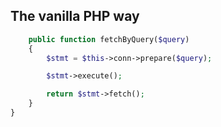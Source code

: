 The vanilla PHP way
-------------------
```php
    public function fetchByQuery($query)
    {
        $stmt = $this->conn->prepare($query);

        $stmt->execute();

        return $stmt->fetch();
    }
}
```
